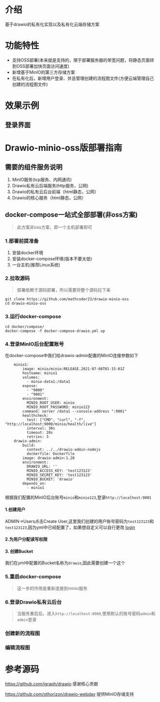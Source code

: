 # 介绍
基于drawio的私有化实现以及私有化云端存储方案

# 功能特性
- 支持OSS部署(本来就是支持的，限于部署服务器的带宽问题，将静态页面转到OSS部署加快页面访问速度)
- 新增基于MinIO的第三方存储方案
- 在私有化后，新增用户登录、并且管理创建的流程图文件(方便云端管理自己创建的流程图文件)

# 效果示例
## 登录界面
# Drawio-minio-oss版部署指南
## 需要的组件服务说明
1. MinIO服务(tcp服务、内网通讯)
2. Drawio私有云后端服务(http服务，公网)
3. Drawio的私有云后台前端（html静态，公网）
4. Drawio的核心服务（html静态，公网）

## docker-compose一站式全部部署(非oss方案)
> 此方案非oss方案，即一个主机部署即可
### 1.部署前提准备
1. 安装docker环境
2. 安装docker-compose环境(版本不要太低)
3. 一台主机(推荐Linux系统)

### 2.拉取源码
> 部署依赖于源码部署，所以需要将整个源码拉下来
```shell
git clone https://github.com/mathcoder23/drawio-minio-oss
cd drawio-minio-oss
```
### 3.运行docker-compose
```shell
cd docker/compose/
docker-compose -f docker-compose-drawio.yml up
```
### 4.登录MinIO后台配置账号
在docker-compose中我们给drawio-admin配置的MinIO连接参数如下
```
    minio1:
        image: minio/minio:RELEASE.2021-07-08T01-15-01Z
        hostname: minio1
        volumes:
          - minio-data1:/data1
        expose:
          - "9000"
          - "9001"
        environment:
          MINIO_ROOT_USER: minio
          MINIO_ROOT_PASSWORD: minio123
        command: server /data1 --console-address ":9001"
        healthcheck:
          test: ["CMD", "curl", "-f", "http://localhost:9000/minio/health/live"]
          interval: 30s
          timeout: 20s
          retries: 3
    drawio-admin:
        build:
          context: ../../drawio-admin-nodejs
          dockerfile: Dockerfile
        image: drawio-admin:1.20
        environment:
          DRAWIO_URL: ''
          MINIO_ACCESS_KEY: 'test123123'
          MINIO_SECRET_KEY: 'test123123'
          MINIO_BUCKET: 'drawio'
        depends_on:
          - minio1
```
根据我们配置的MinIO后台账号`minio`和`minio123`,登录`http://localhost:9001`
#### 1.创建用户
ADMIN->Users点击Create User,这里我们创建的用户账号密码为`test123123`和`test123123`,因为yml中已经配置了，如果想自定义可以自行更改
[login](aaa)
#### 2.为用户分配读写权限

#### 3. 创建Bucket
我们在yml中配置的Bucket名称为`drawio`,因此需要创建一个这个
### 5.重启docker-compose
> 这一步的作用是重新连接到minio服务
>
### 6.登录Drawio私有云后台
> 当服务重启后，进入`http://localhost:8080`,使用默认的账号密码`admin`和`admin`登录

### 创建新的流程图
### 编辑流程图

# 参考源码
https://github.com/jgraph/drawio 感谢核心贡献

https://github.com/othorizon/drawio-webdav 提供MinIO存储支持
